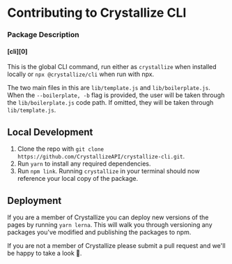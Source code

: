 # Contributing to Crystallize CLI

### Package Description

#### [cli][0]

This is the global CLI command, run either as `crystallize` when installed
locally or `npx @crystallize/cli` when run with npx.

The two main files in this are `lib/template.js` and `lib/boilerplate.js`. When
the `--boilerplate, -b` flag is provided, the user will be taken through the
`lib/boilerplate.js` code path. If omitted, they will be taken through
`lib/template.js`.

## Local Development

1. Clone the repo with
   `git clone https://github.com/CrystallizeAPI/crystallize-cli.git`.
2. Run `yarn` to install any required dependencies.
3. Run `npm link`. Running `crystallize` in your terminal should now reference
   your local copy of the package.

## Deployment

If you are a member of Crystallize you can deploy new versions of the pages by
running `yarn lerna`. This will walk you through versioning any packages you've
modified and publishing the packages to npm.

If you are not a member of Crystallize please submit a pull request and we'll be
happy to take a look 🙂.
